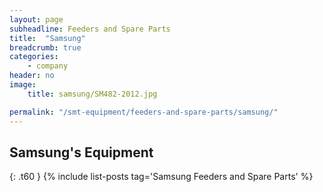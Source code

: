 ```yaml
---
layout: page
subheadline: Feeders and Spare Parts
title:  "Samsung"
breadcrumb: true
categories:
    - company
header: no
image:
    title: samsung/SM482-2012.jpg

permalink: "/smt-equipment/feeders-and-spare-parts/samsung/"
---
```


<!--
1. [SM482 2012][1]
2. [SM411 2010][2]
3. [SM321 2007][3]
4. [SM320 2005][4]
5. [CP45FV 2002][5]
6. [CP45F 2002][6]
7. [CP45FS Neo 2005][7]
8. [CP45FV Neo 2006][8]
9. [CP45FV Neo 2005][9]

[1]: {{ site.url }}/smt-equipment/samsung/sm482-2012/
[2]: {{ site.url }}/smt-equipment/samsung/sm411-2010/
[3]: {{ site.url }}/smt-equipment/samsung/sm321-2007/
[4]: {{ site.url }}/smt-equipment/samsung/sm320-2005/
[5]: {{ site.url }}/smt-equipment/samsung/cp45fv-2002/
[6]: {{ site.url }}/smt-equipment/samsung/cp45f-2002/
[7]: {{ site.url }}/smt-equipment/samsung/cp45fs-neo-2005/
[8]: {{ site.url }}/smt-equipment/samsung/cp45fv-neo-2006/
[9]: {{ site.url }}/smt-equipment/samsung/cp45fv-neo-2005/
-->

## Samsung's Equipment ##
{: .t60 }
{% include list-posts tag='Samsung Feeders and Spare Parts' %}
